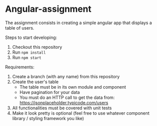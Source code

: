 # Angular-assignment

The assignment consists in creating a simple angular app that displays a table of users.

Steps to start developing:
1. Checkout this repository
2. Run `npm install`
3. Run `npm start`

Requirements:
1. Create a branch (with any name) from this repository
2. Create the user's table
	* The table must be in its own module and component
	* Have pagination for your data
	* You must do an HTTP call to get the data from: https://jsonplaceholder.typicode.com/users
3. All functionalities must be covered with unit tests
4. Make it look pretty is optional (feel free to use whatever component library / styling framework you like)
